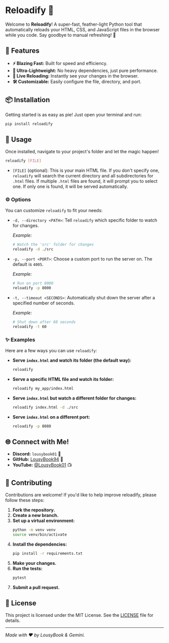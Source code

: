 # Reloadify 🚀

Welcome to **Reloadify**! A super-fast, feather-light Python tool that automatically reloads your HTML, CSS, and JavaScript files in the browser while you code. Say goodbye to manual refreshing! 👋

## 🌟 Features

-   **⚡ Blazing Fast:** Built for speed and efficiency.
-   **🤏 Ultra-Lightweight:** No heavy dependencies, just pure performance.
-   **🔄 Live Reloading:** Instantly see your changes in the browser.
-   **🛠️ Customizable:** Easily configure the file, directory, and port.

## 📦 Installation

Getting started is as easy as pie! Just open your terminal and run:

```bash
pip install reloadify
```

## 🚀 Usage

Once installed, navigate to your project's folder and let the magic happen!

```bash
reloadify [FILE]
```

-   `[FILE]` (optional): This is your main HTML file. If you don't specify one, `reloadify` will search the current directory and all subdirectories for `.html` files. If multiple `.html` files are found, it will prompt you to select one. If only one is found, it will be served automatically.

### ⚙️ Options

You can customize `reloadify` to fit your needs:

-   `-d, --directory <PATH>`: Tell `reloadify` which specific folder to watch for changes.

    *Example:*
    ```bash
    # Watch the 'src' folder for changes
    reloadify -d ./src
    ```

-   `-p, --port <PORT>`: Choose a custom port to run the server on. The default is `4005`.

    *Example:*
    ```bash
    # Run on port 8000
    reloadify -p 8000
    ```

-   `-t, --timeout <SECONDS>`: Automatically shut down the server after a specified number of seconds.

    *Example:*
    ```bash
    # Shut down after 60 seconds
    reloadify -t 60
    ```

### ✨ Examples

Here are a few ways you can use `reloadify`:

-   **Serve `index.html` and watch its folder (the default way):**
    ```bash
    reloadify
    ```

-   **Serve a specific HTML file and watch its folder:**
    ```bash
    reloadify my_app/index.html
    ```

-   **Serve `index.html` but watch a different folder for changes:**
    ```bash
    reloadify index.html -d ./src
    ```

-   **Serve `index.html` on a different port:**
    ```bash
    reloadify -p 8080
    ```

## 🌐 Connect with Me!

-   **Discord:** `lousybook01` 💬
-   **GitHub:** [LousyBook94](https://github.com/LousyBook94/) 🐙
-   **YouTube:** [@LousyBook01](http://youtube.com/@LousyBook01) 📺


## 🤝 Contributing

Contributions are welcome! If you'd like to help improve reloadify, please follow these steps:

1.  **Fork the repository.**
2.  **Create a new branch.**
3.  **Set up a virtual environment:**
    ```bash
    python -m venv venv
    source venv/bin/activate
    ```
4.  **Install the dependencies:**
    ```bash
    pip install -r requirements.txt
    ```
5.  **Make your changes.**
6.  **Run the tests:**
    ```bash
    pytest
    ```
7.  **Submit a pull request.**

## 📝 License

This project is licensed under the MIT License.
See the [LICENSE](./LICENSE) file for details.

---

*Made with ❤️ by LousyBook & Gemini.*
